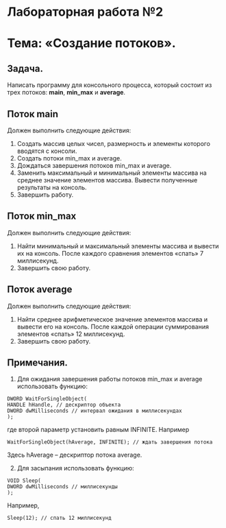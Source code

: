 # Лабораторная работа №2

# Тема: «Создание потоков».

## Задача. 
Написать программу для консольного процесса, который состоит из трех потоков: **main**, **min_max** и **average**.

## Поток main 
Должен выполнить следующие действия:
1. Создать массив целых чисел, размерность и элементы которого вводятся с консоли.
2. Создать потоки min_max и average.
3. Дождаться завершения потоков min_max и average.
4. Заменить максимальный и минимальный элементы массива на среднее значение элементов
массива. Вывести полученные результаты на консоль.
5. Завершить работу.
## Поток min_max 
Должен выполнить следующие действия:
1. Найти минимальный и максимальный элементы массива и вывести их на консоль. После
каждого сравнения элементов «спать» 7 миллисекунд.
2. Завершить свою работу.
## Поток average 
Должен выполнить следующие действия:
1. Найти среднее арифметическое значение элементов массива и вывести его на консоль.
После каждой операции суммирования элементов «спать» 12 миллисекунд.
2. Завершить свою работу.
## Примечания.
1. Для ожидания завершения работы потоков min_max и average использовать функцию:
```
DWORD WaitForSingleObject(
HANDLE hHandle, // дескриптор объекта
DWORD dwMilliseconds // интервал ожидания в миллисекундах
);
```
где второй параметр установить равным INFINITE. Например
```
WaitForSingleObject(hAverage, INFINITE); // ждать завершения потока
```
Здесь hAverage – дескриптор потока average.

2. Для засыпания использовать функцию:
```
VOID Sleep(
DWORD dwMilliseconds // миллисекунды
);
```
Например,
```
Sleep(12); // спать 12 миллисекунд
```
